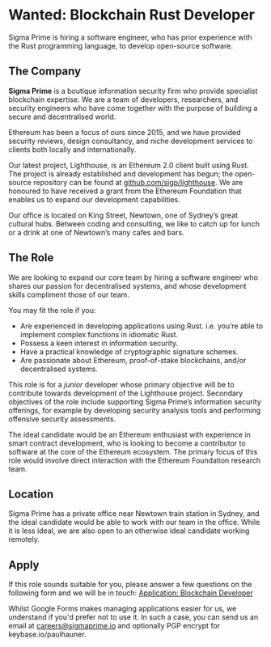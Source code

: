 # Wanted: Blockchain Rust Developer

Sigma Prime is hiring a software engineer, who has prior experience with the
Rust programming language, to develop open-source software.

## The Company

**Sigma Prime** is a boutique information security firm who provide specialist
blockchain expertise. We are a team of developers, researchers, and security
engineers who have come together with the purpose of building a secure and
decentralised world.

Ethereum has been a focus of ours since 2015, and we have provided security
reviews, design consultancy, and niche development services to clients both
locally and internationally.

Our latest project, Lighthouse, is an Ethereum 2.0 client built using Rust. The
project is already established and development has begun; the open-source
repository can be found at [github.com/sigp/lighthouse](https://github.com/sigp/lighthouse).
We are honoured to have received a grant from the Ethereum Foundation that enables
us to expand our development capabilities.

Our office is located on King Street, Newtown, one of Sydney’s great cultural
hubs. Between coding and consulting, we like to catch up for lunch or a drink
at one of Newtown’s many cafes and bars.


## The Role

We are looking to expand our core team by hiring a software engineer who shares
our passion for decentralised systems, and whose development skills compliment
those of our team.

You may fit the role if you:

 - Are experienced in developing applications using Rust.
	i.e. you’re able to implement complex functions in idiomatic Rust.
 - Possess a keen interest in information security.  
 - Have a practical knowledge of cryptographic signature schemes.  
 - Are passionate about Ethereum, proof-of-stake blockchains, and/or decentralised systems.

This role is for a *junior* developer whose primary objective will be to
contribute towards development of the Lighthouse project. Secondary objectives
of the role include supporting Sigma Prime’s information security offerings,
for example by developing security analysis tools and performing offensive
security assessments.

The ideal candidate would be an Ethereum enthusiast with experience in smart
contract development, who is looking to become a contributor to software at the
core of the Ethereum ecosystem. The primary focus of this role would involve
direct interaction with the Ethereum Foundation research team.

## Location

Sigma Prime has a private office near Newtown train station in Sydney, and the
ideal candidate would be able to work with our team in the office. While it is
less ideal, we are also open to an otherwise ideal candidate working remotely.

## Apply

If this role sounds suitable for you, please answer a few questions on the
following form and we will be in touch: [Application: Blockchain
Developer](https://docs.google.com/forms/d/1TYyhe6WZyTGaHxScOfmchnzTbP47n8YmLaS50ZC2WN8)

Whilst Google Forms makes managing applications easier for us, we understand if
you'd prefer not to use it. In such a case, you can send us an email at
careers@sigmaprime.io and optionally PGP encrypt for keybase.io/paulhauner.
